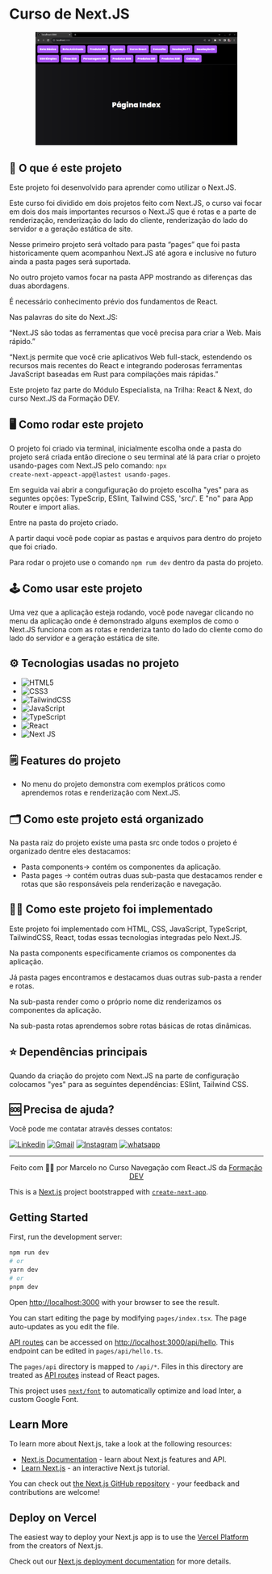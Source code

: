 # Curso de Next.JS

<center>
<img src="./imagens/Apresentacao.png" alt="Tela incial" width="400px"></img>
<!-- <img src="./imagens/Movimentacao.gif" alt="Aplicação funcionando" width="421px"></img> -->
</center>

## 🤔 O que é este projeto

Este projeto foi desenvolvido para aprender como utilizar o Next.JS.

Este curso foi dividido em dois projetos feito com Next.JS, o curso vai focar em dois dos mais importantes recursos o Next.JS que é rotas e a parte de renderização, renderização do lado do cliente, renderização do lado do servidor e a geração estática de site.

Nesse primeiro projeto será voltado para pasta “pages” que foi pasta historicamente quem acompanhou Next.JS até agora e inclusive no futuro ainda a pasta pages será suportada.

No outro projeto vamos focar na pasta APP mostrando as diferenças das duas abordagens.

É necessário conhecimento prévio dos fundamentos de React.

Nas palavras do site do Next.JS:

“Next.JS são todas as ferramentas que você precisa para criar a Web. Mais rápido.”

“Next.js permite que você crie aplicativos Web full-stack, estendendo os recursos mais recentes do React e integrando poderosas ferramentas JavaScript baseadas em Rust para compilações mais rápidas.”

Este projeto faz parte do Módulo Especialista, na Trilha: React & Next, do curso Next.JS da Formação DEV.

## 🖥️ Como rodar este projeto

O projeto foi criado via terminal, inicialmente escolha onde a pasta do projeto será criada então direcione o seu terminal até lá para criar o projeto usando-pages com Next.JS pelo comando: <code>npx create-next-appeact-app@lastest usando-pages</code>.

Em seguida vai abrir a congufiguração do projeto escolha "yes" para as seguntes opções: TypeScrip, ESlint, Tailwind CSS, 'src/'. E "no" para App Router e import alias.

Entre na pasta do projeto criado.

A partir daqui você pode copiar as pastas e arquivos para dentro do projeto que foi criado.

Para rodar o projeto use o comando <code>npm rum dev</code> dentro da pasta do projeto.

## 🕹️ Como usar este projeto

Uma vez que a aplicação esteja rodando, você pode navegar clicando no menu da aplicação onde é demonstrado alguns exemplos de como o Next.JS funciona com as rotas e renderiza tanto do lado do cliente como do lado do servidor e a geração estática de site.

## ⚙️ Tecnologias usadas no projeto

- ![HTML5](https://img.shields.io/badge/HTML5-E34F26?style=plastic&logo=html5&logoColor=white)
- ![CSS3](https://img.shields.io/badge/CSS3-1572B6?style=plastic&logo=css3&logoColor=white)
- ![TailwindCSS](https://img.shields.io/badge/tailwindcss-%2338B2AC.svg?logo=tailwind-css&logoColor=white)
- ![JavaScript](https://img.shields.io/badge/javascript-%23323330.svg?logo=javascript&logoColor=%23F7DF1E)
- ![TypeScript](https://img.shields.io/badge/typescript-%23007ACC.svg?logo=typescript&logoColor=white)
- ![React](https://img.shields.io/badge/react-%2320232a.svg?logo=react&logoColor=%2361DAFB)
- ![Next JS](https://img.shields.io/badge/Next-black?logo=next.js&logoColor=white)

## 🗒️ Features do projeto

<!-- caracteristicas do projeto resumidas mas não é necessaria-->

- No menu do projeto demonstra com exemplos práticos como aprendemos rotas e renderização com Next.JS.

## 🗂️ Como este projeto está organizado

<!-- dar uma ideais geral não precisa ser detalhista -->

Na pasta raiz do projeto existe uma pasta src onde todos o projeto é organizado dentre eles destacamos:

- Pasta components-> contém os componentes da aplicação.
- Pasta pages -> contém outras duas sub-pasta que destacamos render e rotas que são responsáveis pela renderização e navegação.

## 👩‍💻 Como este projeto foi implementado

<!-- Aqui pode ser usado uma linguagem, mas técnica e não escrever demais-->

Este projeto foi implementado com HTML, CSS, JavaScript, TypeScript, TailwindCSS, React, todas essas tecnologias integradas pelo Next.JS.

Na pasta components especificamente criamos os componentes da aplicação.

Já pasta pages encontramos e destacamos duas outras sub-pasta a render e rotas.

Na sub-pasta render como o próprio nome diz renderizamos os componentes da aplicação.

Na sub-pasta rotas aprendemos sobre rotas básicas de rotas dinâmicas.

## ⭐ Dependências principais

<!-- API's importantes-->

Quando da criação do projeto com Next.JS na parte de configuração colocamos "yes" para as seguintes dependências: ESlint, Tailwind CSS.

## 🆘 Precisa de ajuda?

Você pode me contatar através desses contatos:

[![Linkedin](https://img.shields.io/badge/LinkedIn-0077B5?style=for-the-badge&logo=linkedin&logoColor=white)](https://www.linkedin.com/in/marcelocmdev/)
[![Gmail](https://img.shields.io/badge/Gmail-D14836?style=for-the-badge&logo=gmail&logoColor=white)](marcelocmdev@gmail.com)
[![Instagram](https://img.shields.io/badge/Instagram-%23E4405F.svg?style=for-the-badge&logo=Instagram&logoColor=white)](https://www.instagram.com/marcellocmedeiros/)
[![whatsapp](https://img.shields.io/badge/WhatsApp-25D366?style=for-the-badge&logo=whatsapp&logoColor=white)](https://api.whatsapp.com/send?phone=5583999666768)

---

<center>

Feito com 🧑‍💻 por Marcelo no Curso Navegação com React.JS da [Formação DEV](https://escola.formacao.dev/)</center>

This is a [Next.js](https://nextjs.org/) project bootstrapped with [`create-next-app`](https://github.com/vercel/next.js/tree/canary/packages/create-next-app).

## Getting Started

First, run the development server:

```bash
npm run dev
# or
yarn dev
# or
pnpm dev
```

Open [http://localhost:3000](http://localhost:3000) with your browser to see the result.

You can start editing the page by modifying `pages/index.tsx`. The page auto-updates as you edit the file.

[API routes](https://nextjs.org/docs/api-routes/introduction) can be accessed on [http://localhost:3000/api/hello](http://localhost:3000/api/hello). This endpoint can be edited in `pages/api/hello.ts`.

The `pages/api` directory is mapped to `/api/*`. Files in this directory are treated as [API routes](https://nextjs.org/docs/api-routes/introduction) instead of React pages.

This project uses [`next/font`](https://nextjs.org/docs/basic-features/font-optimization) to automatically optimize and load Inter, a custom Google Font.

## Learn More

To learn more about Next.js, take a look at the following resources:

- [Next.js Documentation](https://nextjs.org/docs) - learn about Next.js features and API.
- [Learn Next.js](https://nextjs.org/learn) - an interactive Next.js tutorial.

You can check out [the Next.js GitHub repository](https://github.com/vercel/next.js/) - your feedback and contributions are welcome!

## Deploy on Vercel

The easiest way to deploy your Next.js app is to use the [Vercel Platform](https://vercel.com/new?utm_medium=default-template&filter=next.js&utm_source=create-next-app&utm_campaign=create-next-app-readme) from the creators of Next.js.

Check out our [Next.js deployment documentation](https://nextjs.org/docs/deployment) for more details.
